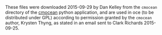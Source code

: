 These files were downloaded 2015-09-29 by Dan Kelley from the ``cmocean``
directory of the [cmocean](https://github.com/kthyng/cmocean) python
application, and are used in oce (to be distributed under GPL) according to
permission granted by the ``cmocean`` author, Krysten Thyng, as stated in an
email sent to Clark Richards 2015-09-25.
